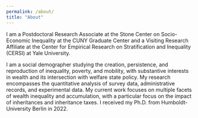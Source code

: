 ```yaml
---
permalink: /about/
title: "About"
---
```


I am a Postdoctoral Research Associate at the Stone Center on Socio-Economic Inequality at the CUNY Graduate Center and a Visiting Research Affiliate at the Center for Empirical Research on Stratification and Inequality (CERSI) at Yale University.

I am a social demographer studying the creation, persistence, and reproduction of inequality, poverty, and mobility, with substantive interests in wealth and its intersection with welfare state policy. My research encompasses the quantitative analysis of survey data, administrative records, and experimental data. My current work focuses on multiple facets of wealth inequality and accumulation, with a particular focus on the impact of inheritances and inheritance taxes. I received my Ph.D. from Humboldt-University Berlin in 2022.
